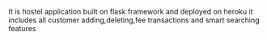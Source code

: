 It is hostel application built on flask framework and deployed on heroku
it includes all customer adding,deleting,fee transactions and smart searching features
